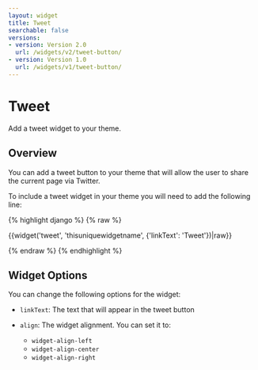 ```yaml
---
layout: widget
title: Tweet
searchable: false
versions:
- version: Version 2.0
  url: /widgets/v2/tweet-button/
- version: Version 1.0
  url: /widgets/v1/tweet-button/
---
```


# Tweet

Add a tweet widget to your theme.

## Overview

You can add a tweet button to your theme that will allow the user to share the current page via Twitter.

To include a tweet widget in your theme you will need to add the following line:

{% highlight django %}
{% raw %}

  {{widget('tweet', 'thisuniquewidgetname', {'linkText': 'Tweet'})|raw}}

{% endraw %}
{% endhighlight %}

## Widget Options

You can change the following options for the widget:

* ```linkText```: The text that will appear in the tweet button

* ```align```: The widget alignment. You can set it to: 
  * ```widget-align-left```
  * ```widget-align-center```
  * ```widget-align-right```
